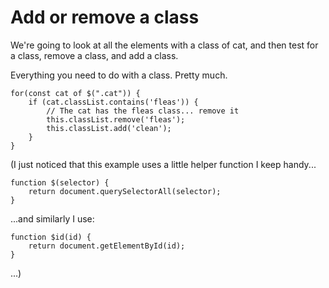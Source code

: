 ﻿# Add or remove a class

We're going to look at all the elements with a class of cat, and then test for a class, remove a class, and add a class.

Everything you need to do with a class. Pretty much.

	for(const cat of $(".cat")) {
		if (cat.classList.contains('fleas')) {
			// The cat has the fleas class... remove it
			this.classList.remove('fleas');
			this.classList.add('clean');
		}
	}



(I just noticed that this example uses a little helper function I keep handy...

	function $(selector) {
		return document.querySelectorAll(selector);
	}

...and similarly I use:

	function $id(id) {
		return document.getElementById(id);
	}

...)